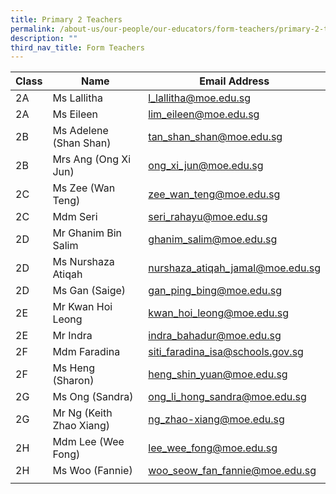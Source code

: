 ```yaml
---
title: Primary 2 Teachers
permalink: /about-us/our-people/our-educators/form-teachers/primary-2-teachers
description: ""
third_nav_title: Form Teachers
---
```

| Class |  Name |  Email Address |
|---|---|---|
| 2A | Ms Lallitha | l_lallitha@moe.edu.sg |
| 2A | Ms Eileen | lim_eileen@moe.edu.sg |
| 2B | Ms Adelene (Shan Shan) | tan_shan_shan@moe.edu.sg |
| 2B | Mrs Ang (Ong Xi Jun) | ong_xi_jun@moe.edu.sg |
| 2C | Ms Zee (Wan Teng) | zee_wan_teng@moe.edu.sg |
| 2C | Mdm Seri | seri_rahayu@moe.edu.sg |
| 2D | Mr Ghanim Bin Salim | ghanim_salim@moe.edu.sg |
| 2D | Ms Nurshaza Atiqah | nurshaza_atiqah_jamal@moe.edu.sg |
|  2D | Ms Gan (Saige)  | gan_ping_bing@moe.edu.sg |
| 2E | Mr Kwan Hoi Leong | kwan_hoi_leong@moe.edu.sg |
| 2E | Mr Indra | indra_bahadur@moe.edu.sg |
| 2F | Mdm Faradina | siti_faradina_isa@schools.gov.sg |
| 2F | Ms Heng (Sharon) | heng_shin_yuan@moe.edu.sg |
| 2G | Ms Ong (Sandra) | ong_li_hong_sandra@moe.edu.sg |
| 2G | Mr Ng (Keith Zhao Xiang) | ng_zhao-xiang@moe.edu.sg |
| 2H | Mdm Lee (Wee Fong) | lee_wee_fong@moe.edu.sg |
| 2H | Ms Woo (Fannie) | woo_seow_fan_fannie@moe.edu.sg |
| | | |